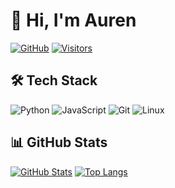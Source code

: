 # 👋 Hi, I'm Auren

[![GitHub](https://img.shields.io/badge/-GitHub-181717?style=flat&logo=github)](https://github.com/auren23)
[![Visitors](https://komarev.com/ghpvc/?username=auren23&color=blue&style=flat)](https://github.com/auren23)

## 🛠 Tech Stack
![Python](https://img.shields.io/badge/-Python-3776AB?style=flat&logo=python&logoColor=white)
![JavaScript](https://img.shields.io/badge/-JavaScript-F7DF1E?style=flat&logo=javascript&logoColor=black)
![Git](https://img.shields.io/badge/-Git-F05032?style=flat&logo=git&logoColor=white)
![Linux](https://img.shields.io/badge/-Linux-FCC624?style=flat&logo=linux&logoColor=black)

## 📊 GitHub Stats
[![GitHub Stats](https://github-readme-stats.vercel.app/api?username=auren23&show_icons=true&theme=radical)](https://github.com/auren23)
[![Top Langs](https://github-readme-stats.vercel.app/api/top-langs/?username=auren23&layout=compact&theme=radical)](https://github.com/auren23)
